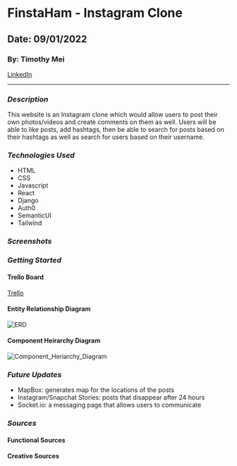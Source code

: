 # FinstaHam - Instagram Clone

## Date: 09/01/2022

### By: Timothy Mei

[LinkedIn](https://www.linkedin.com/in/timothymei/)

---

### _Description_

This website is an Instagram clone which would allow users to post their own photos/videos and create comments on them as well. Users will be able to like posts, add hashtags, then be able to search for posts based on their hashtags as well as search for users based on their username.

### _Technologies Used_

- HTML
- CSS
- Javascript
- React
- Django
- Auth0
- SemanticUI
- Tailwind

### _Screenshots_

<!-- ![Landing_Page](https://i.imgur.com/NNxA8Lt.png)
![Chat_Form_Page](https://i.imgur.com/aRUCOkk.png)
![Chat_Page](https://i.imgur.com/jyTOo5b.png) -->

### _Getting Started_

#### Trello Board

[Trello](https://trello.com/b/y2PZS0xb/finstaham)

#### Entity Relationship Diagram

![ERD](https://i.imgur.com/O7UnTnI.png)

#### Component Heirarchy Diagram

![Component_Heriarchy_Diagram](https://i.imgur.com/YaQwDEl.png)

### _Future Updates_

- MapBox: generates map for the locations of the posts
- Instagram/Snapchat Stories: posts that disappear after 24 hours
- Socket.io: a messaging page that allows users to communicate

### _Sources_

#### Functional Sources


#### Creative Sources

